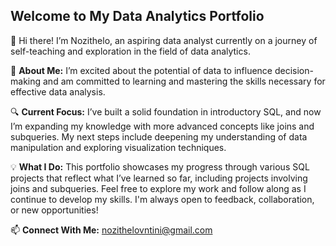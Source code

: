  ## Welcome to My Data Analytics Portfolio

👋 Hi there! I’m Nozithelo, an aspiring data analyst currently on a journey of self-teaching and exploration in the field of data analytics.

🌟 **About Me:** I’m excited about the potential of data to influence decision-making and am committed to learning and mastering the skills necessary for effective data analysis.

🔍 **Current Focus:** I’ve built a solid foundation in introductory SQL, and now I’m expanding my knowledge with more advanced concepts like joins and subqueries. My next steps include deepening my understanding of data manipulation and exploring visualization techniques.

💡 **What I Do:** This portfolio showcases my progress through various SQL projects that reflect what I’ve learned so far, including projects involving joins and subqueries. Feel free to explore my work and follow along as I continue to develop my skills. I'm always open to feedback, collaboration, or new opportunities!

📫 **Connect With Me:** nozithelovntini@gmail.com
